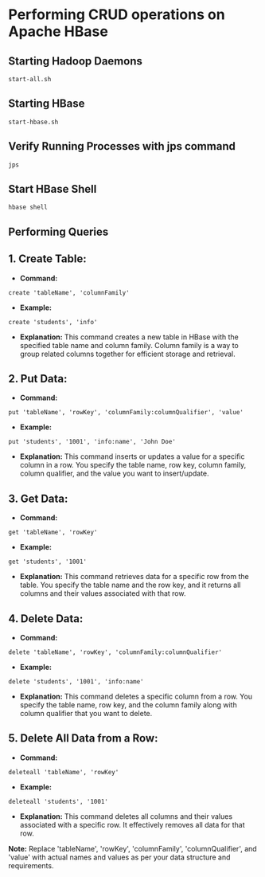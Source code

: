 # Performing CRUD operations on Apache HBase

## Starting Hadoop Daemons
```shell
start-all.sh
```

## Starting HBase
```shell
start-hbase.sh
```

## Verify Running Processes with jps command
```shell
jps
```

## Start HBase Shell
```shell
hbase shell
```

## Performing Queries

## 1. Create Table:
* **Command:** 
```shell
create 'tableName', 'columnFamily'
```
* **Example:**
```shell
create 'students', 'info'
```
* **Explanation:** This command creates a new table in HBase with the specified table name and column family. Column family is a way to group related columns together for efficient storage and retrieval.

## 2. Put Data:
* **Command:** 
```shell
put 'tableName', 'rowKey', 'columnFamily:columnQualifier', 'value'
```
* **Example:** 
```shell
put 'students', '1001', 'info:name', 'John Doe'
```
* **Explanation:** 
This command inserts or updates a value for a specific column in a row. You specify the table name, row key, column family, column qualifier, and the value you want to insert/update.

## 3. Get Data:
* **Command:** 
```shell
get 'tableName', 'rowKey'
```
* **Example:** 
```shell
get 'students', '1001'
```
* **Explanation:** 
This command retrieves data for a specific row from the table. You specify the table name and the row key, and it returns all columns and their values associated with that row.

## 4. Delete Data:
* **Command:** 
```shell
delete 'tableName', 'rowKey', 'columnFamily:columnQualifier'
```
* **Example:** 
```shell
delete 'students', '1001', 'info:name'
```
* **Explanation:** 
This command deletes a specific column from a row. You specify the table name, row key, and the column family along with column qualifier that you want to delete.

## 5. Delete All Data from a Row:
* **Command:** 
```shell
deleteall 'tableName', 'rowKey'
```
* **Example:** 
```shell
deleteall 'students', '1001'
```
* **Explanation:** 
This command deletes all columns and their values associated with a specific row. It effectively removes all data for that row.

**Note:** Replace 'tableName', 'rowKey', 'columnFamily', 'columnQualifier', and 'value' with actual names and values as per your data structure and requirements.


